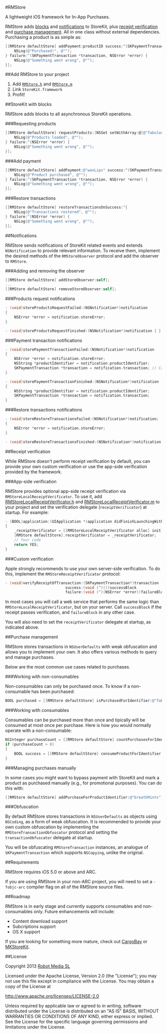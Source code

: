 #RMStore

A lightweight iOS framework for In-App Purchases.

RMStore adds [blocks](https://github.com/robotmedia/RMStore/blob/master/README.md#storekit-with-blocks) and [notifications](https://github.com/robotmedia/RMStore/blob/master/README.md#notifications) to StoreKit, plus [receipt verification](https://github.com/robotmedia/RMStore/blob/master/README.md#receipt-verification) and [purchase management](https://github.com/robotmedia/RMStore/blob/master/README.md#purchase-management). All in one class without external dependencies. Purchasing a product is as simple as:

```objective-c
[[RMStore defaultStore] addPayment:productID success:^(SKPaymentTransaction *transaction) {
    NSLog(@"Purchased!", @"");
} failure:^(SKPaymentTransaction *transaction, NSError *error) {
    NSLog(@"Something went wrong", @"");
}];
```

##Add RMStore to your project

1. Add [`RMStore.h`](https://github.com/robotmedia/RMStore/blob/master/RMStore/RMStore.h) and [`RMStore.m`](https://github.com/robotmedia/RMStore/blob/master/RMStore/RMStore.m)
2. Link `StoreKit.framework`
3. Profit!

##StoreKit with blocks

RMStore adds blocks to all asynchronous StoreKit operations.

###Requesting products

```objective-c
[[RMStore defaultStore] requestProducts:[NSSet setWithArray:@[@"fabulousIdol", "rootBeer", @"rubberChicken"] success:^{
    NSLog(@"Products loaded", @"");
} failure:^(NSError *error) {
    NSLog(@"Something went wrong", @"");
}];
```

###Add payment

```objective-c
[[RMStore defaultStore] addPayment:@"waxLips" success:^(SKPaymentTransaction *transaction) {
    NSLog(@"Product purchased", @"");
} failure:^(SKPaymentTransaction *transaction, NSError *error) {
    NSLog(@"Something went wrong", @"");
}];
```

###Restore transactions

```objective-c
[[RMStore defaultStore] restoreTransactionsOnSuccess:^{
    NSLog(@"Transactions restored", @"");
} failure:^(NSError *error) {
    NSLog(@"Something went wrong", @"");
}];
```

##Notifications

RMStore sends notifications of StoreKit related events and extends `NSNotification` to provide relevant information. To receive them, implement the desired methods of the `RMStoreObserver` protocol and add the observer to `RMStore`.

###Adding and removing the observer

```objective-c
[[RMStore defaultStore] addStoreObserver:self];
...
[[RMStore defaultStore] removeStoreObserver:self];
```

###Products request notifications

```objective-c
- (void)storeProductsRequestFailed:(NSNotification*)notification
{
    NSError *error = notification.storeError;
}

- (void)storeProductsRequestFinished:(NSNotification*)notification { }
```

###Payment transaction notifications

```objective-c
- (void)storePaymentTransactionFailed:(NSNotification*)notification
{
    NSError *error = notification.storeError;
    NSString *productIdentifier = notification.productIdentifier;
    SKPaymentTransaction *transaction = notification.transaction; // Can be nil
}

- (void)storePaymentTransactionFinished:(NSNotification*)notification
{
    NSString *productIdentifier = notification.productIdentifier;
    SKPaymentTransaction *transaction = notification.transaction;
}
```

###Restore transactions notifications

```objective-c
- (void)storeRestoreTransactionsFailed:(NSNotification*)notification;
{
    NSError *error = notification.storeError;
}

- (void)storeRestoreTransactionsFinished:(NSNotification*)notification { }
```

##Receipt verification

While RMStore doesn't perform receipt verification by default, you can provide your own custom verification or use the app-side verification provided by the framework.

###App-side verification

RMStore provides optional app-side receipt verification via `RMStoreLocalReceiptVerificator`. To use it, add [RMStoreLocalReceiptVerificator.h](https://github.com/robotmedia/RMStore/blob/master/RMStore/RMStoreLocalReceiptVerificator.h) and [RMStoreLocalReceiptVerificator.m](https://github.com/robotmedia/RMStore/blob/master/RMStore/RMStoreLocalReceiptVerificator.m) to your project and set the verification delegate (`receiptVerificator`) at startup. For example:

```objective-c
- (BOOL)application:(UIApplication *)application didFinishLaunchingWithOptions:(NSDictionary *)launchOptions
{
    _receiptVerificator = [[RMStoreLocalReceiptVerificator alloc] init]; // Keep a reference to the verificator as the below property is weak
    [RMStore defaultStore].receiptVerificator = _receiptVerificator;
    // Your code
    return YES;
}
```

###Custom verification

Apple strongly recommends to use your own server-side verification. To do this, implement the `RMStoreReceiptVerificator` protocol:

```objective-c
- (void)verifyReceiptOfTransaction:(SKPaymentTransaction*)transaction
                           success:(void (^)())successBlock
                           failure:(void (^)(NSError *error))failureBlock;
```

In most cases you will call a web service that performs the same logic than `RMStoreLocalReceiptVerificator`, but on your server. Call `successBlock` if the receipt passes verification, and `failureBlock` in any other case.

You will also need to set the `receiptVerificator` delegate at startup, as indicated above.

##Purchase management

RMStore stores transactions in `NSUserDefaults` with weak obfuscation and allows you to implement your own. It also offers various methods to query and manage purchases.

Below are the most common use cases related to purchases.

###Working with non-consumables

Non-consumables can only be purchased once. To know if a non-consumable has been purchased:

```objective-c
BOOL purchased = [[RMStore defaultStore] isPurchasedForIdentifier:@"fabulousIdol"];
```
###Working with consumables

Consumables can be purchased more than once and tipically will be consumed at most once per purchase. Here is how you would normally operate with a non-consumable:

```objective-c
NSInteger purchaseCount = [[RMStore defaultStore] countPurchasesForIdentifier:@"banana"];
if (purchaseCount > 0)
{
    BOOL success = [[RMStore defaultStore] consumeProductForIdentifier:@"banana"];
}
```

###Managing purchases manually

In some cases you might want to bypass payment with StoreKit and mark a product as purchased manually (e.g., for promotional purposes). You can do this with:

```objective-c
[[RMStore defaultStore] addPurchaseForProductIdentifier:@"breathMints"];
````

###Obfuscation

By default RMStore stores transactions in `NSUserDefaults` as objects using `NSCoding`, as a form of weak obfuscation. It is recommended to provide your own custom obfuscation by implementing the `RMStoreTransactionObfuscator` protocol and setting the `transactionObfuscator` delegate at startup.

You will be obfuscating `RMStoreTransaction` instances, an analogue of `SKPaymentTransaction` which supports `NSCopying`, unlike the original.

##Requirements

RMStore requires iOS 5.0 or above and ARC.

If you are using RMStore in your non-ARC project, you will need to set a `-fobjc-arc` compiler flag on all of the RMStore source files.

##Roadmap

RMStore is in early stage and currently supports consumables and non-consumables only. Future enhancements will include:

* Content download support
* Subcriptions support
* OS X support

If you are looking for something more mature, check out [CargoBay](https://github.com/mattt/CargoBay) or [MKStoreKit](https://github.com/MugunthKumar/MKStoreKit).

##License

 Copyright 2013 [Robot Media SL](http://www.robotmedia.net)
 
 Licensed under the Apache License, Version 2.0 (the "License");
 you may not use this file except in compliance with the License.
 You may obtain a copy of the License at
 
 http://www.apache.org/licenses/LICENSE-2.0
 
 Unless required by applicable law or agreed to in writing, software
 distributed under the License is distributed on an "AS IS" BASIS,
 WITHOUT WARRANTIES OR CONDITIONS OF ANY KIND, either express or implied.
 See the License for the specific language governing permissions and
 limitations under the License.
